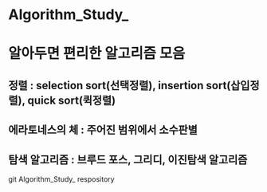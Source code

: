 # Algorithm_Study_
# 알아두면 편리한 알고리즘 모음
## 정렬 : selection sort(선택정렬), insertion sort(삽입정렬), quick sort(퀵정렬)
## 에라토네스의 체 : 주어진 범위에서 소수판별
## 탐색 알고리즘 : 브루드 포스, 그리디, 이진탐색 알고리즘
git Algorithm_Study_ respository
